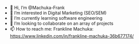 - 👋 Hi, I’m @Machuka-Frank
- 👀 I’m interested in Digital Marketing (SEO/SEM)
- 🌱 I’m currently learning software engineering
- 💞️ I’m looking to collaborate on an array of projects
- 📫 How to reach me: Frankline Machuka: https://www.linkedin.com/in/frankline-machuka-36b677174/

<!---
Machuka-Frank/Machuka-Frank is a ✨ special ✨ repository because its `README.md` (this file) appears on your GitHub profile.
You can click the Preview link to take a look at your changes.
--->
